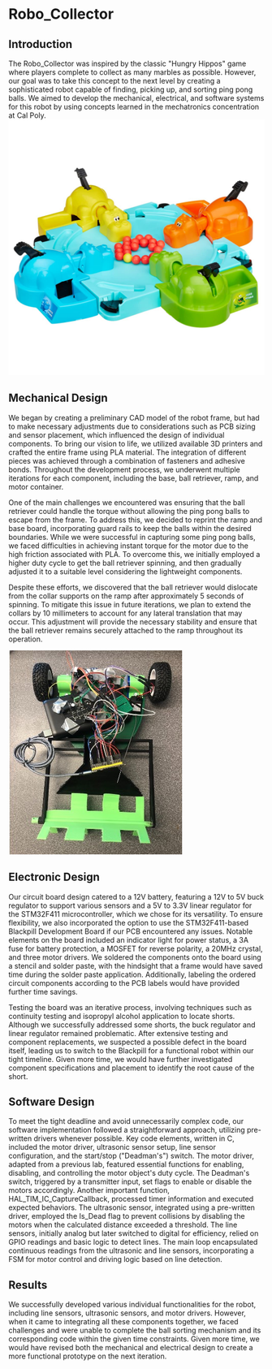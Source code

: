 # Robo_Collector

## Introduction
The Robo_Collector was inspired by the classic "Hungry Hippos" game where players complete to collect as many marbles as possible. However, our goal was to take this concept to the next level by creating a sophisticated robot capable of finding, picking up, and sorting ping pong balls. We aimed to develop the mechanical, electrical, and software systems for this robot by using concepts learned in the mechatronics concentration at Cal Poly.
![alt text](https://github.com/dave-reo/Robo_Collector/blob/Robo-Worker/Hungy_Hippo.jpg)
## Mechanical Design
We began by creating a preliminary CAD model of the robot frame, but had to make necessary adjustments due to considerations such as PCB sizing and sensor placement, which influenced the design of individual components. To bring our vision to life, we utilized available 3D printers and crafted the entire frame using PLA material. The integration of different pieces was achieved through a combination of fasteners and adhesive bonds. Throughout the development process, we underwent multiple iterations for each component, including the base, ball retriever, ramp, and motor container.

One of the main challenges we encountered was ensuring that the ball retriever could handle the torque without allowing the ping pong balls to escape from the frame. To address this, we decided to reprint the ramp and base board, incorporating guard rails to keep the balls within the desired boundaries. While we were successful in capturing some ping pong balls, we faced difficulties in achieving instant torque for the motor due to the high friction associated with PLA. To overcome this, we initially employed a higher duty cycle to get the ball retriever spinning, and then gradually adjusted it to a suitable level considering the lightweight components.

Despite these efforts, we discovered that the ball retriever would dislocate from the collar supports on the ramp after approximately 5 seconds of spinning. To mitigate this issue in future iterations, we plan to extend the collars by 10 millimeters to account for any lateral translation that may occur. This adjustment will provide the necessary stability and ensure that the ball retriever remains securely attached to the ramp throughout its operation.

![alt text](https://github.com/dave-reo/Robo_Collector/blob/Robo-Worker/Robo_Mechanical.jpg)


## Electronic Design
Our circuit board design catered to a 12V battery, featuring a 12V to 5V buck regulator to support various sensors and a 5V to 3.3V linear regulator for the STM32F411 microcontroller, which we chose for its versatility. To ensure flexibility, we also incorporated the option to use the STM32F411-based Blackpill Development Board if our PCB encountered any issues. Notable elements on the board included an indicator light for power status, a 3A fuse for battery protection, a MOSFET for reverse polarity, a 20MHz crystal, and three motor drivers. We soldered the components onto the board using a stencil and solder paste, with the hindsight that a frame would have saved time during the solder paste application. Additionally, labeling the ordered circuit components according to the PCB labels would have provided further time savings. 

Testing the board was an iterative process, involving techniques such as continuity testing and isopropyl alcohol application to locate shorts. Although we successfully addressed some shorts, the buck regulator and linear regulator remained problematic. After extensive testing and component replacements, we suspected a possible defect in the board itself, leading us to switch to the Blackpill for a functional robot within our tight timeline. Given more time, we would have further investigated component specifications and placement to identify the root cause of the short.

## Software Design
To meet the tight deadline and avoid unnecessarily complex code, our software implementation followed a straightforward approach, utilizing pre-written drivers whenever possible. Key code elements, written in C, included the motor driver, ultrasonic sensor setup, line sensor configuration, and the start/stop ("Deadman's") switch. The motor driver, adapted from a previous lab, featured essential functions for enabling, disabling, and controlling the motor object's duty cycle. The Deadman's switch, triggered by a transmitter input, set flags to enable or disable the motors accordingly. Another important function, HAL_TIM_IC_CaptureCallback, processed timer information and executed expected behaviors. The ultrasonic sensor, integrated using a pre-written driver, employed the Is_Dead flag to prevent collisions by disabling the motors when the calculated distance exceeded a threshold. The line sensors, initially analog but later switched to digital for efficiency, relied on GPIO readings and basic logic to detect lines. The main loop encapsulated continuous readings from the ultrasonic and line sensors, incorporating a FSM for motor control and driving logic based on line detection.

## Results
We successfully developed various individual functionalities for the robot, including line sensors, ultrasonic sensors, and motor drivers. However, when it came to integrating all these components together, we faced challenges and were unable to complete the ball sorting mechanism and its corresponding code within the given time constraints. Given more time, we would have revised both the mechanical and electrical design to create a more functional prototype on the next iteration.
